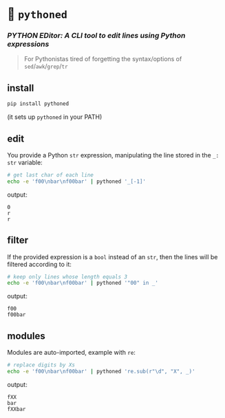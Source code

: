 # 🐉 `pythoned`

### *PYTHON EDitor: A CLI tool to edit lines using Python expressions*

> For Pythonistas tired of forgetting the syntax/options of  `sed`/`awk`/`grep`/`tr`

## install
```bash
pip install pythoned
```
(it sets up `pythoned` in your PATH)

## edit
You provide a Python `str` expression, manipulating the line stored in the `_: str` variable:

```bash
# get last char of each line
echo -e 'f00\nbar\nf00bar' | pythoned '_[-1]'
```
output:
```
0
r
r
```

## filter
If the provided expression is a `bool` instead of an `str`, then the lines will be filtered according to it:
```bash
# keep only lines whose length equals 3
echo -e 'f00\nbar\nf00bar' | pythoned '"00" in _'
```
output:
```
f00
f00bar
```

## modules

Modules are auto-imported, example with `re`:
```bash
# replace digits by Xs
echo -e 'f00\nbar\nf00bar' | pythoned 're.sub(r"\d", "X", _)'
```
output:
```
fXX
bar
fXXbar
```
